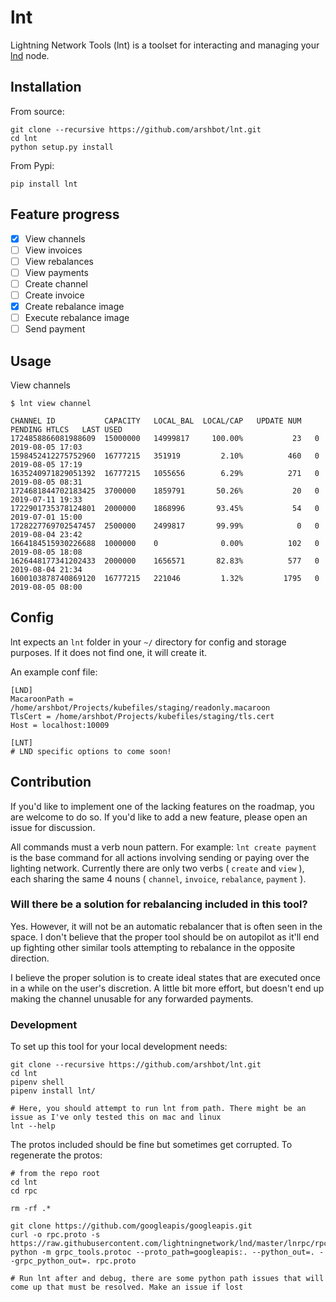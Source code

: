 # lnt

Lightning Network Tools (lnt) is a toolset for interacting and managing your [lnd](https://github.com/lightningnetwork/lnd) node.

## Installation

From source:

```
git clone --recursive https://github.com/arshbot/lnt.git
cd lnt
python setup.py install
```

From Pypi: 

```
pip install lnt
```

## Feature progress

- [x] View channels
- [ ] View invoices
- [ ] View rebalances
- [ ] View payments
- [ ] Create channel
- [ ] Create invoice
- [x] Create rebalance image
- [ ] Execute rebalance image
- [ ] Send payment

## Usage

View channels

```
$ lnt view channel

CHANNEL ID           CAPACITY   LOCAL_BAL  LOCAL/CAP   UPDATE NUM   PENDING HTLCS   LAST USED
1724858866081988609  15000000   14999817     100.00%           23   0               2019-08-05 17:03
1598452412275752960  16777215   351919         2.10%          460   0               2019-08-05 17:19
1635240971829051392  16777215   1055656        6.29%          271   0               2019-08-05 08:31
1724681844702183425  3700000    1859791       50.26%           20   0               2019-07-11 19:33
1722901735378124801  2000000    1868996       93.45%           54   0               2019-07-01 15:00
1728227769702547457  2500000    2499817       99.99%            0   0               2019-08-04 23:42
1664184515930226688  1000000    0              0.00%          102   0               2019-08-05 18:08
1626448177341202433  2000000    1656571       82.83%          577   0               2019-08-04 21:34
1600103878740869120  16777215   221046         1.32%         1795   0               2019-08-05 08:00
```

## Config

lnt expects an `lnt` folder in your `~/` directory for config and storage purposes. If it does not find one, it will create it.

An example conf file:
```
[LND]
MacaroonPath = /home/arshbot/Projects/kubefiles/staging/readonly.macaroon
TlsCert = /home/arshbot/Projects/kubefiles/staging/tls.cert
Host = localhost:10009

[LNT]
# LND specific options to come soon!
```


## Contribution

If you'd like to implement one of the lacking features on the roadmap, you are welcome to do so. If you'd like to add a new feature, please open an issue for discussion. 

All commands must a verb noun pattern. For example: `lnt create payment` is the base command for all actions involving sending or paying over the lighting network. Currently there are only two verbs ( `create` and `view` ), each sharing the same 4 nouns ( `channel`, `invoice`, `rebalance`, `payment` ).

### Will there be a solution for rebalancing included in this tool?

Yes. However, it will not be an automatic rebalancer that is often seen in the space. I don't believe that the proper tool should be on autopilot as it'll end up fighting other similar tools attempting to rebalance in the opposite direction.

I believe the proper solution is to create ideal states that are executed once in a while on the user's discretion. A little bit more effort, but doesn't end up making the channel unusable for any forwarded payments. 

### Development

To set up this tool for your local development needs:

```
git clone --recursive https://github.com/arshbot/lnt.git
cd lnt
pipenv shell
pipenv install lnt/

# Here, you should attempt to run lnt from path. There might be an issue as I've only tested this on mac and linux
lnt --help
```

The protos included should be fine but sometimes get corrupted. To regenerate the protos:
```
# from the repo root
cd lnt
cd rpc

rm -rf .*

git clone https://github.com/googleapis/googleapis.git
curl -o rpc.proto -s https://raw.githubusercontent.com/lightningnetwork/lnd/master/lnrpc/rpc.proto
python -m grpc_tools.protoc --proto_path=googleapis:. --python_out=. --grpc_python_out=. rpc.proto

# Run lnt after and debug, there are some python path issues that will come up that must be resolved. Make an issue if lost
```

